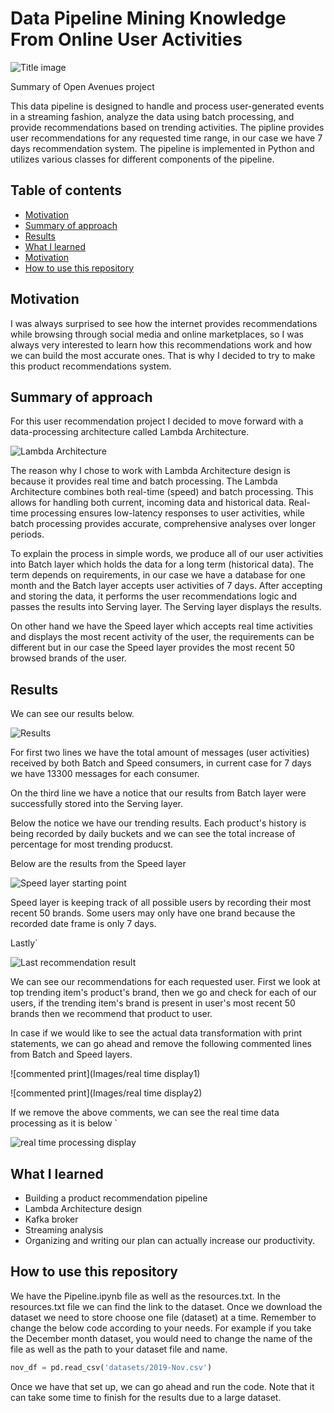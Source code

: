 
# Data Pipeline Mining Knowledge From Online User Activities
![Title image](Images/title_image.png)

Summary of Open Avenues project

This data pipeline is designed to handle and process user-generated events in a streaming fashion, analyze the data using batch processing, and provide recommendations based on trending activities. The pipline provides user recommendations for any requested time range, in our case we have 7 days recommendation system. The pipeline is implemented in Python and utilizes various classes for different components of the pipeline.

## Table of contents
* [Motivation](#Motivation)
* [Summary of approach](#Summary-of-approach)
* [Results](#Results)
* [What I learned](#What-I-learned)
* [Motivation](#Motivation)
* [How to use this repository](#How-to-use-this-repository)



<a name="Motivation"></a>
## Motivation
I was always surprised to see how the internet provides recommendations while browsing through social media and online marketplaces, so I was always very interested to learn how this recommendations work and how we can build the most accurate ones.
That is why I decided to try to make this product recommendations system.


<a name="Summary of approach"></a>
## Summary of approach
For this user recommendation project I decided to move forward with a data-processing architecture called Lambda Architecture. 

![Lambda Architecture](https://hazelcast.com/wp-content/uploads/2021/12/19_Lambda-1.png)

The reason why I chose to work with Lambda Architecture design is because it provides real time and batch processing. The Lambda Architecture combines both real-time (speed) and batch processing. This allows for handling both current, incoming data and historical data. Real-time processing ensures low-latency responses to user activities, while batch processing provides accurate, comprehensive analyses over longer periods.


To explain the process in simple words, we produce all of our user activities into Batch layer which holds the data for a long term (historical data). The term depends on requirements, in our case we have a database for one month and the Batch layer accepts user activities of 7 days. After accepting and storing the data, it performs the user recommendations logic and passes the results into Serving layer. The Serving layer displays the results. 

On other hand we have the Speed layer which accepts real time activities and displays the most recent activity of the user, the requirements can be different but in our case the Speed layer provides the most recent 50 browsed brands of the user.

<a name="Results"></a>
## Results
We can see our results below.

![Results](Images/carbon.png)

For first two lines we have the total amount of messages (user activities) received by both Batch and Speed consumers, in current case for 7 days we have 13300 messages for each consumer.

On the third line we have a notice that our results from Batch layer were successfully stored into the Serving layer.

Below the notice we have our trending results. Each product's history is being recorded by daily buckets and we can see the total increase of percentage for most trending producst.

Below are the results from the Speed layer

![Speed layer starting point](Images/speedLayerResult.png)

Speed layer is keeping track of all possible users by recording their most recent 50 brands. Some users may only have one brand because the recorded date frame is only 7 days. 

Lastly`

![Last recommendation result](Images/recommendationResults.png)

We can see our recommendations for each requested user.
First we look at top trending item's product's brand, then we go and check for each of our users, if the trending item's brand is present in user's most recent 50 brands then we recommend that product to user.

In case if we would like to see the actual data transformation with print statements, we can go ahead and remove the following commented lines from Batch and Speed layers.

![commented print](Images/real time display1)

![commented print](Images/real time display2)

If we remove the above comments, we can see the real time data processing as it is below `

![real time processing display](Images/removed_prints.png)

<a name="What I learned"></a>
## What I learned 
* Building a product recommendation pipeline
* Lambda Architecture design
* Kafka broker
* Streaming analysis
* Organizing and writing our plan can actually increase our productivity.

<a name="How to use this repository"></a>
## How to use this repository
We have the Pipeline.ipynb file as well as the resources.txt. In the resources.txt file we can find the link to the dataset.
Once we download the dataset we need to store choose one file (dataset) at a time. Remember to change the below code according to your needs. For example if you take the December month dataset, you would need to change the name of the file as well as the path to your dataset file and name.
```python
nov_df = pd.read_csv('datasets/2019-Nov.csv')
```
Once we have that set up, we can go ahead and run the code.
Note that it can take some time to finish for the results due to a large dataset.
